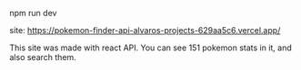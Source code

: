 npm run dev  

site: https://pokemon-finder-api-alvaros-projects-629aa5c6.vercel.app/

This site was made with react API. 
You can see 151 pokemon stats in it, and also search them.

